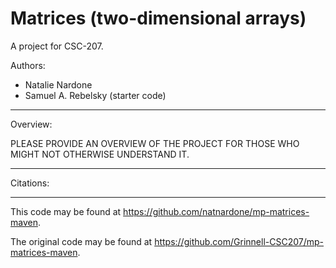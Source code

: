 # Matrices (two-dimensional arrays)

A project for CSC-207.

Authors:

* Natalie Nardone
* Samuel A. Rebelsky (starter code)

---

Overview:

PLEASE PROVIDE AN OVERVIEW OF THE PROJECT FOR THOSE WHO MIGHT NOT
OTHERWISE UNDERSTAND IT.

---

Citations:

---

This code may be found at <https://github.com/natnardone/mp-matrices-maven>. 

The original code may be found at <https://github.com/Grinnell-CSC207/mp-matrices-maven>.
